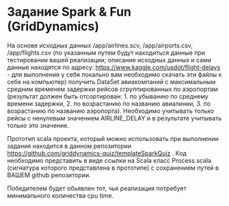 # Задание Spark & Fun (GridDynamics)

На основе исходных данных /app/airlines.scv, /app/airports.csv, /app/flights.csv (по указанным путям будут находиться данные при тестировании вашей реализации; описание исходных данных и сами данные находятся по адресу: https://www.kaggle.com/usdot/flight-delays - для выполнения у себя локально вам необходимо скачать эти файлы к себе на компьютер) получить DataSet авиакомпаний с максимальным средним временем задержки рейсов сгруппированных по аэропортам (результат должен быть отсортирован: 1. по убыванию по среднему времени задержки, 2. по возрастанию по названию авиалинии, 3. по возрастанию по названию аэропорта). Необходимо учитывать только рейсы с ненулевым значением AIRLINE_DELAY и в результате учитывать только это значение.

Прототип scala проекта, который можно использовать при выполнении задания находится в данном репозитории https://github.com/griddynamics-quiz/templateSparkQuiz . Код необходимо представить в виде ссылки на Scala класс Process.scala (сигнатура которого представлена в прототипе) с сохранением путей в ВАШЕМ github репозитории.

Победителем будет обьявлен тот, чья реализация потребует минимального количества cpu time.
